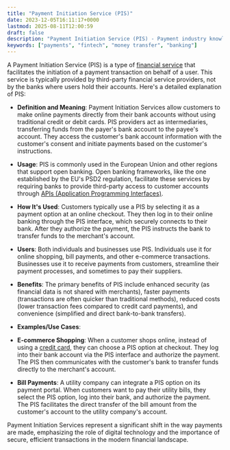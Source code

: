 ```yaml
---
title: "Payment Initiation Service (PIS)"
date: 2023-12-05T16:11:17+0000
lastmod: 2025-08-11T12:00:59
draft: false
description: "Payment Initiation Service (PIS) - Payment industry knowledge and insights"
keywords: ["payments", "fintech", "money transfer", "banking"]
---
```


A Payment Initiation Service (PIS) is a type of [financial service](https://faisalkhanllc.xyz/resources/payments-wiki/f/financial-services/) that facilitates the initiation of a payment transaction on behalf of a user. This service is typically provided by third-party financial service providers, not by the banks where users hold their accounts. Here's a detailed explanation of PIS:

- **Definition and Meaning**: Payment Initiation Services allow customers to make online payments directly from their bank accounts without using traditional credit or debit cards. PIS providers act as intermediaries, transferring funds from the payer's bank account to the payee's account. They access the customer's bank account information with the customer's consent and initiate payments based on the customer's instructions.

- **Usage**: PIS is commonly used in the European Union and other regions that support open banking. Open banking frameworks, like the one established by the EU's PSD2 regulation, facilitate these services by requiring banks to provide third-party access to customer accounts through [APIs (Application Programming Interfaces)](https://faisalkhanllc.xyz/resources/payments-wiki/a/application-programming-interface-api/).

- **How It's Used**: Customers typically use a PIS by selecting it as a payment option at an online checkout. They then log in to their online banking through the PIS interface, which securely connects to their bank. After they authorize the payment, the PIS instructs the bank to transfer funds to the merchant's account.

- **Users**: Both individuals and businesses use PIS. Individuals use it for online shopping, bill payments, and other e-commerce transactions. Businesses use it to receive payments from customers, streamline their payment processes, and sometimes to pay their suppliers.

- **Benefits**: The primary benefits of PIS include enhanced security (as financial data is not shared with merchants), faster payments (transactions are often quicker than traditional methods), reduced costs (lower transaction fees compared to credit card payments), and convenience (simplified and direct bank-to-bank transfers).

- **Examples/Use Cases**:

- **E-commerce Shopping**: When a customer shops online, instead of using a [credit card](https://faisalkhanllc.xyz/resources/payments-wiki/c/credit-card/), they can choose a PIS option at checkout. They log into their bank account via the PIS interface and authorize the payment. The PIS then communicates with the customer's bank to transfer funds directly to the merchant's account.

- **Bill Payments**: A utility company can integrate a PIS option on its payment portal. When customers want to pay their utility bills, they select the PIS option, log into their bank, and authorize the payment. The PIS facilitates the direct transfer of the bill amount from the customer's account to the utility company's account.

Payment Initiation Services represent a significant shift in the way payments are made, emphasizing the role of digital technology and the importance of secure, efficient transactions in the modern financial landscape.